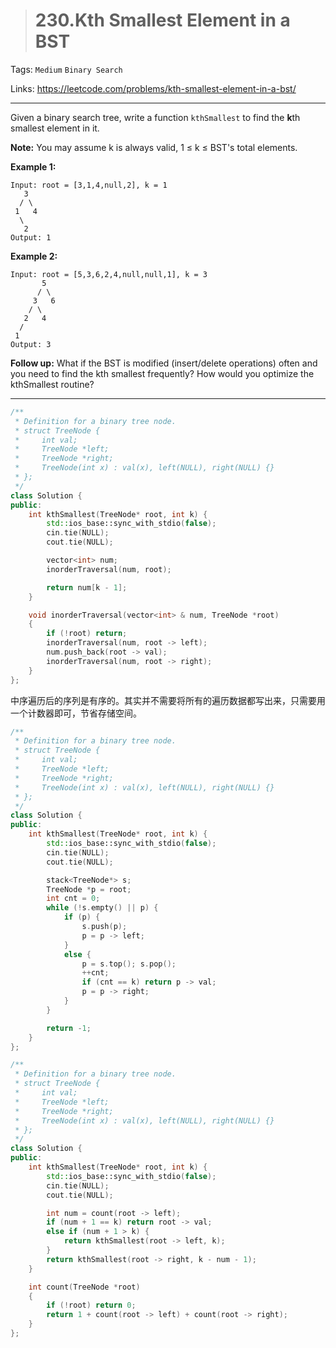> # 230.Kth Smallest Element in a BST

Tags: `Medium` `Binary Search`

Links: <https://leetcode.com/problems/kth-smallest-element-in-a-bst/>

-----

Given a binary search tree, write a function `kthSmallest` to find the **k**th smallest element in it.

**Note:**
You may assume k is always valid, 1 ≤ k ≤ BST's total elements.

**Example 1:**

```
Input: root = [3,1,4,null,2], k = 1
   3
  / \
 1   4
  \
   2
Output: 1
```

**Example 2:**

```
Input: root = [5,3,6,2,4,null,null,1], k = 3
       5
      / \
     3   6
    / \
   2   4
  /
 1
Output: 3
```

**Follow up:**
What if the BST is modified (insert/delete operations) often and you need to find the kth smallest frequently? How would you optimize the kthSmallest routine?

-----

```c++
/**
 * Definition for a binary tree node.
 * struct TreeNode {
 *     int val;
 *     TreeNode *left;
 *     TreeNode *right;
 *     TreeNode(int x) : val(x), left(NULL), right(NULL) {}
 * };
 */
class Solution {
public:
    int kthSmallest(TreeNode* root, int k) {
        std::ios_base::sync_with_stdio(false);
		cin.tie(NULL);
		cout.tie(NULL);

        vector<int> num;
        inorderTraversal(num, root);

        return num[k - 1];
    }

    void inorderTraversal(vector<int> & num, TreeNode *root)
    {
        if (!root) return;
        inorderTraversal(num, root -> left);
        num.push_back(root -> val);
        inorderTraversal(num, root -> right);
    }
};
```

中序遍历后的序列是有序的。其实并不需要将所有的遍历数据都写出来，只需要用一个计数器即可，节省存储空间。

```c++
/**
 * Definition for a binary tree node.
 * struct TreeNode {
 *     int val;
 *     TreeNode *left;
 *     TreeNode *right;
 *     TreeNode(int x) : val(x), left(NULL), right(NULL) {}
 * };
 */
class Solution {
public:
    int kthSmallest(TreeNode* root, int k) {
        std::ios_base::sync_with_stdio(false);
		cin.tie(NULL);
		cout.tie(NULL);

        stack<TreeNode*> s;
        TreeNode *p = root;
        int cnt = 0;
        while (!s.empty() || p) {
            if (p) {
                s.push(p);
                p = p -> left;
            }
            else {
                p = s.top(); s.pop();
                ++cnt;
                if (cnt == k) return p -> val;
                p = p -> right;
            }
        }

        return -1;
    }
};
```



```c++
/**
 * Definition for a binary tree node.
 * struct TreeNode {
 *     int val;
 *     TreeNode *left;
 *     TreeNode *right;
 *     TreeNode(int x) : val(x), left(NULL), right(NULL) {}
 * };
 */
class Solution {
public:
    int kthSmallest(TreeNode* root, int k) {
        std::ios_base::sync_with_stdio(false);
		cin.tie(NULL);
		cout.tie(NULL);

        int num = count(root -> left);
        if (num + 1 == k) return root -> val;
        else if (num + 1 > k) {
            return kthSmallest(root -> left, k);
        }
        return kthSmallest(root -> right, k - num - 1);
    }

    int count(TreeNode *root)
    {
        if (!root) return 0;
        return 1 + count(root -> left) + count(root -> right);
    }
};
```

